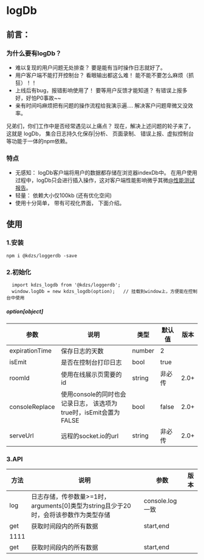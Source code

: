 # logDb
## 前言：
### 为什么要有logDb？
  * 难以复现的用户问题无处排查？  要是能有当时操作日志就好了。
  * 用户客户端不能打开控制台？ 看眼输出都这么难！  能不能不要怎么麻烦（抓狂）！！
  * 上线后有bug，报错影响使用了！ 要等用户反馈才能知道？  有错误上报多好，好怕P0事故~~
  * 亲有时间吗麻烦把有问题的操作流程给我演示遍.... 解决客户问题卑微又没效率。

兄弟们，你们工作中是否经常遇见以上痛点？   现在，解决上述问题的轮子来了， 这就是 logDb，  集合日志持久化保存|分析、 页面录制、 错误上报、虚拟控制台等功能于一体的npm依赖。  

### 特点
  * 无感知： logDb客户端将用户的数据都存储在浏览器indexDb中。  在用户使用过程中，logDb只会进行插入操作，这对客户端性能影响微乎其微[@性能测试报告](https://gykj.yuque.com/docs/share/161c41f4-4b27-4d97-a41d-e7c6f2b3bc0a)。
  * 轻量： 依赖大小仅100kb (还有优化空间)
  * 使用十分简单， 带有可视化界面， 下面介绍。

## 使用
### 1.安装
```
npm i @kdzs/loggerdb -save
```
### 2.初始化
```
  import kdzs_logdb from '@kdzs/loggerdb';
  window.logDb = new kdzs_logdb(option);   // 挂载到window上，方便能在控制台中使用
```
##### option[object]

|参数|说明|类型|默认值|版本|
|  ----  | ----  | ----  | ----  | ----  |
|expirationTime|保存日志的天数|number|2||
|isEmit|是否在控制台打印日志|bool|true||
|roomId|使用在线展示页需要的id|string|非必传|2.0+|
|consoleReplace|使用console的同时也会记录日志，  该选项为true时，isEmit会置为FALSE|bool|false|2.0+|
|serveUrl|远程的socket.io的url|string|非必传|2.0+|

### 3.API
|方法|说明|参数|版本|
|  ----  | ----  | ----  | ----  |
|log| 日志存储，传参数量>=1时，arguments[0]类型为string且少于20时，会将该参数作为类型存储 | console.log一致 ||
|get| 获取时间段内的所有数据 | start,end ||
|1111|
|get| 获取时间段内的所有数据 | start,end ||